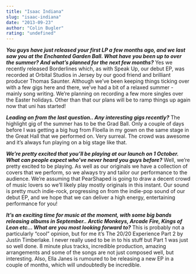 ```yaml
---
title: "Isaac Indiana"
slug: "isaac-indiana"
date: "2013-09-23"
author: "Colin Bugler"
rating: "undefined"
---
```


_**You guys have just released your first LP a few months ago, and we last saw you at the Enchanted Garden Ball. What have you been up to over the summer? And what’s planned for the next few months?**_ Yes we recently released Borderlines which, as with Speak Up, our debut EP, was recorded at Orbital Studios in Jersey by our good friend and brilliant producer Thomas Saunter. Although we’ve been keeping things ticking over with a few gigs here and there, we’ve had a bit of a relaxed summer - mainly song writing. We’re planning on recording a few more singles over the Easter holidays. Other than that our plans will be to ramp things up again now that uni has started!

_**Leading on from the last question.. Any interesting gigs recently?**_ The highlight gig of the summer has to be the Grad Ball. Only a couple of days before I was getting a big hug from Floella in my gown on the same stage in the Great Hall that we performed on. Very surreal. The crowd was awesome and it’s always fun playing on a big stage like that.

_**We’re pretty excited that you’ll be playing at our launch on 1 October. What can people expect who’ve never heard you guys before?**_ Well, we’re pretty excited to be playing. As well as our originals we have a collection of covers that we perform, so we always try and tailor our performance to the audience. We’re assuming that PearShaped is going to draw a decent crowd of music lovers so we’ll likely play mostly originals in this instant. Our sound is pretty much indie-rock, progressing on from the indie-pop sound of our debut EP, and we hope that we can deliver a high energy, entertaining performance for you!

_**It’s an exciting time for music at the moment, with some big bands releasing albums in September.. Arctic Monkeys, Arcade Fire, Kings of Leon etc… What are you most looking forward to?**_ This is probably not a particularly “cool” opinion, but for me it’s The 20/20 Experience Part 2 by Justin Timberlake. I never really used to be in to his stuff but Part 1 was just so well done. 8 minute plus tracks, incredible production, amazing arrangements and some of the songs are not just composed well, but interesting. Also, Ella Janes is rumoured to be releasing a new EP in a couple of months, which will undoubtedly be incredible.
